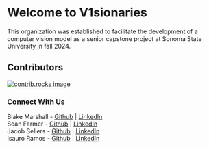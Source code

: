 # Welcome to V1sionaries

This organization was established to facilitate the development of a computer vision model as a senior capstone project at Sonoma State University in fall 2024. 

## Contributors
<a href="https://github.com/V1sionaries/Landcover-Classification/graphs/contributors">
  <img src="https://contrib.rocks/image?repo=V1sionaries/Landcover-Classification" alt="contrib.rocks image" />
</a>


### Connect With Us

Blake Marshall - [Github](https://github.com/officialblake) | [LinkedIn](https://www.linkedin.com/in/blakemarshalll)  
Sean Farmer - [Github](https://github.com/sean10203040) | [LinkedIn](https://www.linkedin.com/in/sean-farmer-517ab8276/)  
Jacob Sellers - [Github](https://github.com/JacobS999) | [LinkedIn](https://www.linkedin.com/in/jacob-sellers-83840826a)  
Isauro Ramos - [Github](https://github.com/Iramos16) | [LinkedIn](https://www.linkedin.com/in/ramosisauro/) 
